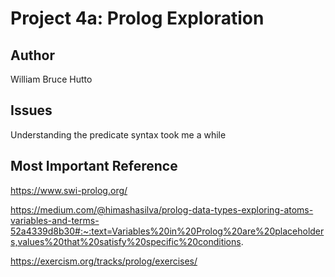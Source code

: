 # Project 4a: Prolog Exploration

## Author
William Bruce Hutto

## Issues
Understanding the predicate syntax took me a while

## Most Important Reference
  https://www.swi-prolog.org/

  https://medium.com/@himashasilva/prolog-data-types-exploring-atoms-variables-and-terms-52a4339d8b30#:~:text=Variables%20in%20Prolog%20are%20placeholders,values%20that%20satisfy%20specific%20conditions.

  https://exercism.org/tracks/prolog/exercises/